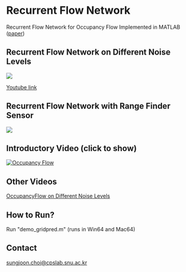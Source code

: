 # Recurrent Flow Network
Recurrent Flow Network for Occupancy Flow Implemented in MATLAB ([paper](http://cpslab.snu.ac.kr/publications/papers/2016_IROS_OccFlow.pdf))

## Recurrent Flow Network on Different Noise Levels
![](http://i.giphy.com/Nb6zNTTtnrmqA.gif)

[Youtube link](https://www.youtube.com/watch?v=twR3wYjwLrM)

## Recurrent Flow Network with Range Finder Sensor
![](http://i.giphy.com/YsYA6ilFapqne.gif)

## Introductory Video (click to show)
[![Occupancy Flow](http://img.youtube.com/vi/bWx6_HEHkSI/0.jpg)](https://www.youtube.com/watch?v=bWx6_HEHkSI "Everything Is AWESOME")

## Other Videos
[OccupancyFlow on Different Noise Levels](https://www.youtube.com/playlist?list=PLtWMojn4UVnyP3HTiRFBxGbZ6lShB16E7)

## How to Run?
Run "demo_gridpred.m" 
(runs in Win64 and Mac64)

## Contact
sungjoon.choi@cpslab.snu.ac.kr
